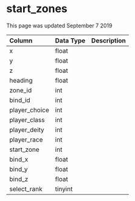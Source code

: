 # start\_zones

This page was updated September 7 2019

| Column | Data Type | Description |
| :--- | :--- | :--- |
| x | float |  |
| y | float |  |
| z | float |  |
| heading | float |  |
| zone\_id | int |  |
| bind\_id | int |  |
| player\_choice | int |  |
| player\_class | int |  |
| player\_deity | int |  |
| player\_race | int |  |
| start\_zone | int |  |
| bind\_x | float |  |
| bind\_y | float |  |
| bind\_z | float |  |
| select\_rank | tinyint |  |

